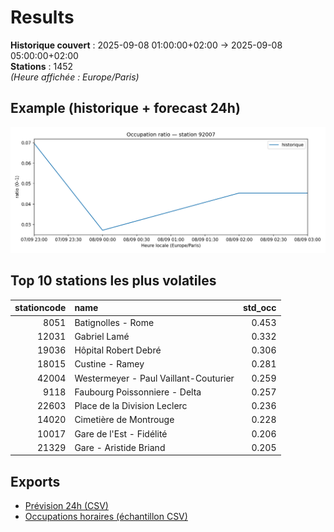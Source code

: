 # Results

**Historique couvert** : 2025-09-08 01:00:00+02:00 → 2025-09-08 05:00:00+02:00  
**Stations** : 1452  
*(Heure affichée : Europe/Paris)*

## Example (historique + forecast 24h)
![sample](assets/sample_forecast.png)

## Top 10 stations les plus volatiles
|   stationcode | name                                  |   std_occ |
|--------------:|:--------------------------------------|----------:|
|          8051 | Batignolles - Rome                    |     0.453 |
|         12031 | Gabriel Lamé                          |     0.332 |
|         19036 | Hôpital Robert Debré                  |     0.306 |
|         18015 | Custine - Ramey                       |     0.281 |
|         42004 | Westermeyer - Paul Vaillant-Couturier |     0.259 |
|          9118 | Faubourg Poissonniere - Delta         |     0.257 |
|         22603 | Place de la Division Leclerc          |     0.236 |
|         14020 | Cimetière de Montrouge                |     0.228 |
|         10017 | Gare de l'Est - Fidélité              |     0.206 |
|         21329 | Gare - Aristide Briand                |     0.205 |

## Exports
- [Prévision 24h (CSV)](exports/velib_forecast_24h.csv)
- [Occupations horaires (échantillon CSV)](exports/velib_hourly.csv)